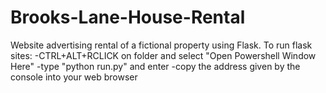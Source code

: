 # Brooks-Lane-House-Rental
Website advertising rental of a fictional property using Flask.
To run flask sites:
-CTRL+ALT+RCLICK on folder and select "Open Powershell Window Here"
-type "python run.py" and enter
-copy the address given by the console into your web browser
